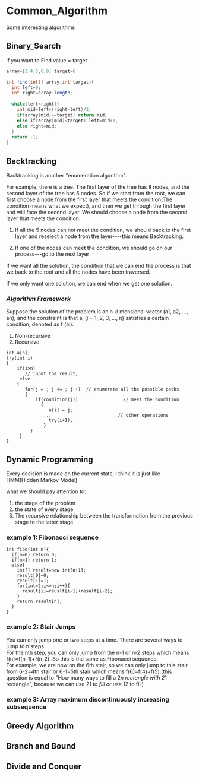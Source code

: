 # Common_Algorithm

Some interesting algorithms  

## Binary_Search
if you want to Find value = target

```java
array=[2,4,5,6,9] target=6

int find(int[] array,int target){
  int left=0;
  int right=array.length;
  
  while(left<right){
    int mid=left+(right-left)/2;
    if(array[mid]==target) return mid;
    else if(array[mid]<target) left=mid+1;
    else right=mid;
  }
  return -1;
}
```

## Backtracking

Backtracking is another "enumeration algorithm".  
  
For example, there is a tree. The first layer of the tree has 8 nodes, and the second layer of the tree has 5 nodes. So if we start from the root, we can first choose a node from the first layer that meets the condition(The condition means what we expect), and then we get through the first layer and will face the second layer. We should choose a node from the second layer that meets the condition.  
  
1. If all the 5 nodes can not meet the condition, we should back to the first layer and reselect a node from the layer----this means Backtracking.  
  
2. If one of the nodes can meet the condition, we should go on our process---go to the next layer  
  
If we want all the solution, the condition that we can end the process is that we back to the root and all the nodes have been traversed.

If we only want one solution, we can end when we get one solution.

### *Algorithm Framework*  
Suppose the solution of the problem is an n-dimensional vector (a1, a2, ..., an), and the constraint is that ai (i = 1, 2, 3, ..., n) satisfies a certain condition, denoted as f (ai).  
1.  Non-recursive  
2.  Recursive
```
int a[n];
try(int i)
{
    if(i>n)
       // input the result;
     else
    {
       for(j = ; j <= ; j++)  // enumerate all the possible paths
       {
           if(condition(j))                 // meet the condition
             {
                a[i] = j;
              ...                         // other operations
                try(i+1);
              }
         }
     }
}
```
## Dynamic Programming  

Every decision is made on the current state, I think it is just like HMM(Hidden Markov Model)  
  
what we should pay attention to:
1.  the stage of the problem
2.  the state of every stage
3.  The recursive relationship between the transformation from the previous stage to the latter stage

### example 1: Fibonacci sequence
```
int fibo(int n){
  if(n=0) return 0;
  if(n=1) return 1;
  else{
    int[] result=new int[n+1];
    result[0]=0;
    result[1]=1;
    for(int=2;i<=n;i++){
      result[i]=reuslt[i-1]+result[i-2];
    }
    return result[n];
  }
}
```
### example 2: Stair Jumps 
You can only jump one or two steps at a time. There are several ways to jump to n steps  
For the nth step, you can only jump from the n-1 or n-2 steps which means f(n)=f(n-1)+f(n-2). So this is the same as Fibonacci sequence.  
For example, we are now on the 6th stair, so we can only jump to this stair from 6-2=4th stair or 6-1=5th stair which means f(6)=f(4)+f(5).(this question is equal to "How many ways to fill a 2*n rectangle with 2*1 rectangle", because we can use 2*1 to fill or use 1*2 to fill) 

### example 3: Array maximum discontinuously increasing subsequence

## Greedy Algorithm


## Branch and Bound


## Divide and Conquer


